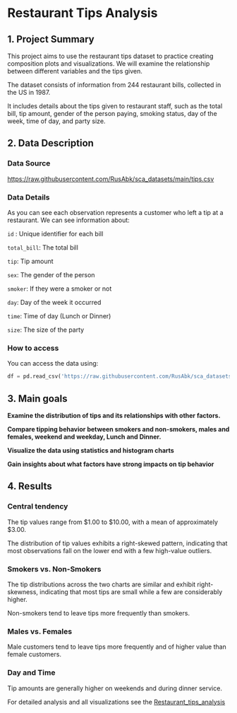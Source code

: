 # Restaurant Tips Analysis
## 1. Project Summary
This project aims to use the restaurant tips dataset to practice creating composition plots and visualizations. We will examine the relationship between different variables and the tips given.

The dataset consists of information from 244 restaurant bills, collected in the US in 1987.

It includes details about the tips given to restaurant staff, such as the total bill, tip amount, gender of the person paying, smoking status, day of the week, time of day, and party size.
## 2. Data Description
### Data Source
https://raw.githubusercontent.com/RusAbk/sca_datasets/main/tips.csv
### Data Details
As you can see each observation represents a customer who left a tip at a restaurant.
We can see information about:

`id` : Unique identifier for each bill

`total_bill`: The total bill

`tip`: Tip amount

`sex`: The gender of the person

`smoker`: If they were a smoker or not

`day`: Day of the week it occurred

`time`: Time of day (Lunch or Dinner)

`size`: The size of the party

### How to access
You can access the data using:

```python
df = pd.read_csv('https://raw.githubusercontent.com/RusAbk/sca_datasets/main/tips.csv')
```
## 3. Main goals
**Examine the distribution of tips and its relationships with other factors.**

**Compare tipping behavior between smokers and non-smokers, males and females, weekend and weekday, Lunch and Dinner.**

**Visualize the data using statistics and histogram charts**

**Gain insights about what factors have strong impacts on tip behavior**

## 4. Results
### Central tendency
The tip values range from $1.00 to $10.00, with a mean of approximately $3.00.

The distribution of tip values exhibits a right-skewed pattern, indicating that most observations fall on the lower end with a few high-value outliers.
### Smokers vs. Non-Smokers
The tip distributions across the two charts are similar and exhibit right-skewness, indicating that most tips are small while a few are considerably higher.

Non-smokers tend to leave tips more frequently than smokers.

### Males vs. Females
Male customers tend to leave tips more frequently and of higher value than female customers. 

### Day and Time
Tip amounts are generally higher on weekends and during dinner service.



For detailed analysis and all visualizations see the [Restaurant_tips_analysis](https://github.com/ducnguyen8600/Restaurant-Tips-Analysis/blob/main/Duc_Restaurant_tips_analysis.ipynb)









